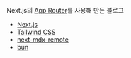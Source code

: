Next.js의 [App Router](https://beta.nextjs.org/docs/routing/fundamentals)를 사용해 만든 블로그

- [Next.js](https://nextjs.org/)
- [Tailwind CSS](https://tailwindcss.com/)
- [next-mdx-remote](https://github.com/hashicorp/next-mdx-remote)
- [bun](https://bun.sh)
